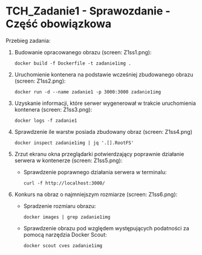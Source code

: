 # TCH_Zadanie1 - Sprawozdanie - Część obowiązkowa

Przebieg zadania:
1. Budowanie opracowanego obrazu (screen: Z1ss1.png):
    ```
    docker build -f Dockerfile -t zadanie1img .
    ```

2. Uruchomienie kontenera na podstawie wcześniej zbudowanego obrazu (screen: Z1ss2.png):
    ```
    docker run -d --name zadanie1 -p 3000:3000 zadanie1img
    ```

3. Uzyskanie informacji, które serwer wygenerował w trakcie uruchomienia kontenera (screen: Z1ss3.png):
    ```
    docker logs -f zadanie1
    ```

4. Sprawdzenie ile warstw posiada zbudowany obraz (screen: Z1ss4.png)
    ```
    docker inspect zadanie1img | jq '.[].RootFS'
    ```

5. Zrzut ekranu okna przeglądarki potwierdzający poprawnie działanie serwera w kontenerze (screen: Z1ss5.png):
    * Sprawdzenie poprawnego działania serwera w terminalu:
        ```
        curl -f http://localhost:3000/
        ```

6. Konkurs na obraz o najmniejszym rozmiarze (screen: Z1ss6.png):
    * Spradzenie rozmiaru obrazu:
        ```
        docker images | grep zadanie1img
        ```

    * Sprawdzenie obrazu pod względem występujących podatności za pomocą narzędzia Docker Scout:
        ```
        docker scout cves zadanie1img
        ```
